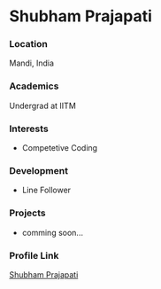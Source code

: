 # Shubham Prajapati

### Location

Mandi, India

### Academics

Undergrad at IITM

### Interests

- Competetive Coding

### Development

- Line Follower

### Projects

- comming soon...

### Profile Link

[Shubham Prajapati](https://github.com/Nova-007)
